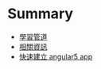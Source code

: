 # Summary

* [學習管道](README.md)
* [相關資訊](chapter1.md)
* [快速建立 angular5 app](kuai-su-jian-li-angular5-app.md)

